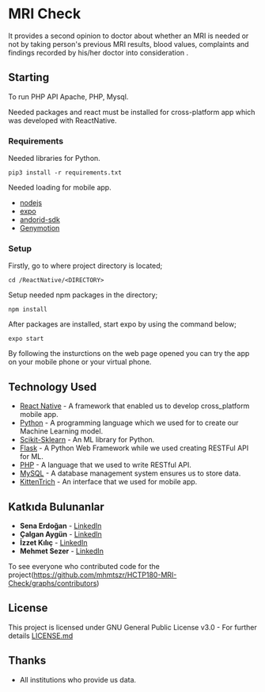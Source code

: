 # MRI Check

It provides a second opinion to doctor about whether an MRI is needed or not by taking person's previous MRI results, blood values, complaints and findings recorded by his/her doctor into consideration .


## Starting

To run PHP API Apache, PHP, Mysql.

Needed packages and react must be installed for cross-platform app which was developed with ReactNative.


### Requirements

Needed libraries for Python.

```
pip3 install -r requirements.txt
```

Needed loading for mobile app.

* [nodejs](https://nodejs.org/en/download/)
* [expo](https://docs.expo.io/versions/latest/get-started/installation/)
* [andorid-sdk](https://developer.android.com/studio)
* [Genymotion](https://www.genymotion.com/fun-zone/)


### Setup

Firstly, go to where project directory is located;
```
cd /ReactNative/<DIRECTORY>
```

Setup needed npm packages in the directory;
```
npm install
```

After packages are installed, start expo by using the command below;
```
expo start
```

By following the insturctions on the web page opened you can try the app on your mobile phone or your virtual phone. 

## Technology Used

* [React Native](https://facebook.github.io/react-native/) - A framework that enabled us to develop cross_platform mobile app.
* [Python](https://www.python.org/) - A programming language which we used for to create our Machine Learning model.
* [Scikit-Sklearn](https://scikit-learn.org/stable/) - An ML library for Python.
* [Flask](https://www.palletsprojects.com/p/flask/) - A Python Web Framework while we used creating RESTFul API for ML.
* [PHP](https://www.php.net/) - A language that we used to write RESTful API.
* [MySQL](https://rometools.github.io/rome/) - A database management system ensures us to store data.
* [KittenTrich](https://github.com/akveo/kittenTricks) - An interface that we used for mobile app.


## Katkıda Bulunanlar

* **Sena Erdoğan** - [LinkedIn](https://www.linkedin.com/in/saadetsenaerdogan)
* **Çalgan Aygün** - [LinkedIn](https://www.linkedin.com/in/calganaygun/)
* **İzzet Kılıç** -  [LinkedIn](https://www.linkedin.com/in/izzetkilic/)
* **Mehmet Sezer** - [LinkedIn](https://www.linkedin.com/in/mehmetsezerr/)

To see everyone who contributed code for the project(https://github.com/mhmtszr/HCTP180-MRI-Check/graphs/contributors)


## License

This project is licensed under GNU General Public License v3.0 - For further details [LICENSE.md](LICENSE)


## Thanks

* All institutions who provide us data.



